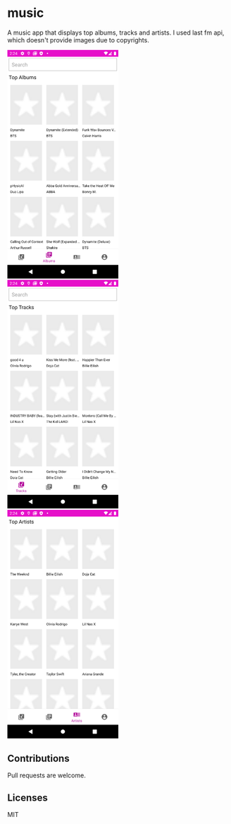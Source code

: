 # music
A music app that displays top albums, tracks and artists.
I used last fm api, which doesn't provide images due to copyrights.


<img src="https://raw.githubusercontent.com/Njumbi/music/e546e776999c809576111cbef21c9bc1a7a4d7c8/app/src/main/res/drawable/Albums.png" height="50%" width="50%" title="tracks" />

<img src="https://raw.githubusercontent.com/Njumbi/music/e546e776999c809576111cbef21c9bc1a7a4d7c8/app/src/main/res/drawable/Tracks.png" height="50%" width="50%" title="albums" />

<img src="https://raw.githubusercontent.com/Njumbi/music/e546e776999c809576111cbef21c9bc1a7a4d7c8/app/src/main/res/drawable/artists.png" height="50%" width="50%" title="artists" />

## Contributions
Pull requests are welcome.

## Licenses
MIT

